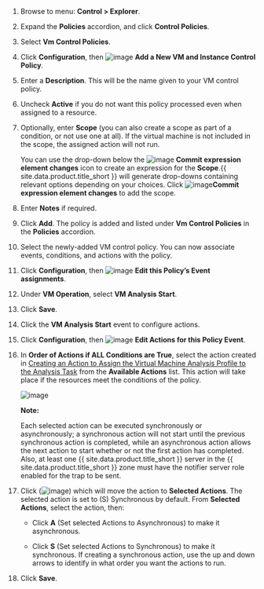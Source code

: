 1. Browse to menu: **Control > Explorer**.

2. Expand the **Policies** accordion, and click **Control Policies**.

3. Select **Vm Control Policies**.

4. Click **Configuration**, then
   ![image](../images/1862.png) **Add a New VM and Instance Control Policy**.

5. Enter a **Description**. This will be the name given to your VM control
   policy.

6. Uncheck **Active** if you do not want this policy processed even when
   assigned to a resource.

7. Optionally, enter **Scope** (you can also create a scope as part of a
   condition, or not use one at all). If the virtual machine is not included
   in the scope, the assigned action will not run.

   You can use the drop-down below the ![image](../images/1863.png) **Commit expression element changes**
   icon to create an expression for the **Scope**.{{ site.data.product.title_short }}
   will generate drop-downs containing relevant options depending on your choices. Click
   ![image](../images/1863.png)**Commit expression element changes** to add the scope.

8. Enter **Notes** if required.

9. Click **Add**. The policy is added and listed under **Vm Control Policies** in the **Policies** accordion.

10. Select the newly-added VM control policy. You can now associate events,
    conditions, and actions with the policy.

11. Click **Configuration**, then
    ![image](../images/1851.png) **Edit this Policy’s Event assignments**.

12. Under **VM Operation**, select **VM Analysis Start**.

13. Click **Save**.

14. Click the **VM Analysis Start** event to configure actions.

15. Click **Configuration**, then
    ![image](../images/1851.png) **Edit Actions for this Policy Event**.

16. In **Order of Actions if ALL Conditions are True**, select the action created in
    [Creating an Action to Assign the Virtual Machine Analysis Profile to the Analysis Task](#assign-profile-analysis-task-action)
    from the **Available Actions** list. This action will take place if the
    resources meet the conditions of the policy.

    ![image](../images/edit-action.png)

    **Note:**

    Each selected action can be executed synchronously or asynchronously; a
    synchronous action will not start until the previous synchronous action
    is completed, while an asynchronous action allows the next action to
    start whether or not the first action has completed. Also, at least one
    {{ site.data.product.title_short }} server in the {{ site.data.product.title_short }}
    zone must have the notifier server role enabled for the trap to be sent.

17. Click (![image](../images/1876.png)) which will move the action to **Selected Actions**.
    The selected action is set to (S) Synchronous by default. From **Selected Actions**, select the action, then:

      - Click **A** (Set selected Actions to Asynchronous) to make it asynchronous.

      - Click **S** (Set selected Actions to Synchronous) to make it synchronous. If creating a synchronous action, use the up and down arrows to identify in what order you want the actions to run.

18. Click **Save**.

